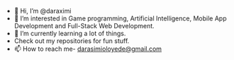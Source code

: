 - 👋 Hi, I’m @daraximi
- 👀 I’m interested in Game programming, Artificial Intelligence, Mobile App Development and Full-Stack Web Development.
- 🌱 I’m currently learning a lot of things.
-  Check out my repositories for fun stuff.
- 📫 How to reach me- darasimioloyede@gmail.com

<!---
daraximi/daraximi is a ✨ special ✨ repository because its `README.md` (this file) appears on your GitHub profile.
You can click the Preview link to take a look at your changes.
--->
